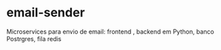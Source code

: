 # email-sender
Microservices para envio de email: frontend , backend em Python, banco Postrgres, fila redis  
